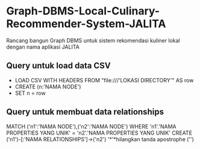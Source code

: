 # Graph-DBMS-Local-Culinary-Recommender-System-JALITA
Rancang bangun Graph DBMS untuk sistem rekomendasi kuliner lokal dengan nama aplikasi JALITA

## Query untuk load data CSV
- LOAD CSV WITH HEADERS FROM "file:///'LOKASI DIRECTORY'" AS row
- CREATE (n:'NAMA NODE')
- SET n = row

## Query untuk membuat data relationships
MATCH ('n1':'NAMA NODE'),('n2':'NAMA NODE')
WHERE 'n1'.'NAMA PROPERTIES YANG UNIK' = 'n2'.'NAMA PROPERTIES YANG UNIK'
CREATE ('n1')-[:'NAMA RELATIONSHIPS']->('n2')
'*'*hilangkan tanda apostrophe ('')
